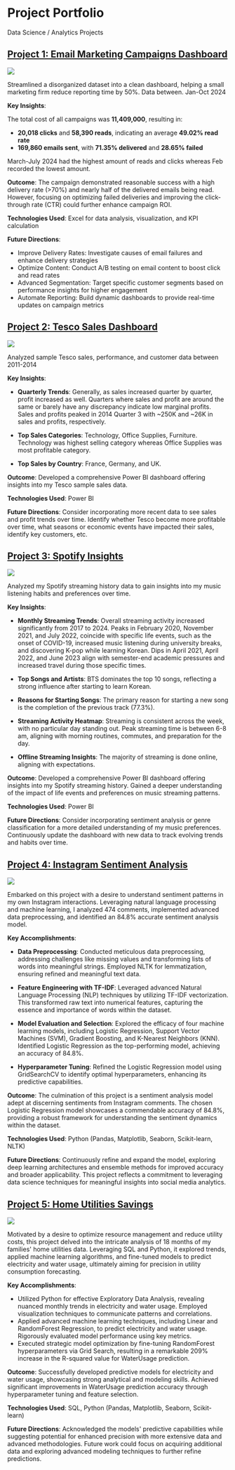 # Project Portfolio
Data Science / Analytics Projects

## [Project 1: Email Marketing Campaigns Dashboard](https://github.com/KrishKabi/KrishKabi.github.io/tree/main/Email_Marketing_Campaign_Dashboard)

![](/Email_Marketing_Campaign_Dashboard/email_marketing_dashboard.png)

Streamlined a disorganized dataset into a clean dashboard, helping a small marketing firm reduce reporting time by 50%. Data between. Jan-Oct 2024

**Key Insights**:

The total cost of all campaigns was **11,409,000**, resulting in:
* **20,018 clicks** and **58,390 reads**, indicating an average **49.02% read rate**
* **169,860 emails sent**, with **71.35% delivered** and **28.65% failed**

March-July 2024 had the highest amount of reads and clicks whereas Feb recorded the lowest amount.

**Outcome**:
The campaign demonstrated reasonable success with a high delivery rate (>70%) and nearly half of the delivered emails being read. However, focusing on optimizing failed deliveries and improving the click-through rate (CTR) could further enhance campaign ROI.

**Technologies Used**: 
Excel for data analysis, visualization, and KPI calculation

**Future Directions**:
* Improve Delivery Rates: Investigate causes of email failures and enhance delivery strategies
* Optimize Content: Conduct A/B testing on email content to boost click and read rates
* Advanced Segmentation: Target specific customer segments based on performance insights for higher engagement
* Automate Reporting: Build dynamic dashboards to provide real-time updates on campaign metrics

## [Project 2: Tesco Sales Dashboard](https://github.com/KrishKabi/KrishKabi.github.io/tree/main/Tesco_Sales_Dashboard_Power_BI)

![](/Tesco_Sales_Dashboard_Power_BI/tesco.jpg)

Analyzed sample Tesco sales, performance, and customer data between 2011-2014

**Key Insights**:

* **Quarterly Trends**: Generally, as sales increased quarter by quarter, profit increased as well. Quarters where sales and profit are around the same or barely have any discrepancy indicate low marginal profits. Sales and profits peaked in 2014 Quarter 3 with ~250K and ~26K in sales and profits, respectively.

* **Top Sales Categories**: Technology, Office Supplies, Furniture. Technology was highest selling category whereas Office Supplies was most profitable category.

* **Top Sales by Country**: France, Germany, and UK.

**Outcome**:
Developed a comprehensive Power BI dashboard offering insights into my Tesco sample sales data.

**Technologies Used**: 
Power BI

**Future Directions**:
Consider incorporating more recent data to see sales and profit trends over time. Identify whether Tesco become more profitable over time, what seasons or economic events have impacted their sales, identify key customers, etc.

## [Project 3: Spotify Insights](https://github.com/KrishKabi/KrishKabi.github.io/tree/main/Spotify_Insights)

![](/Spotify_Insights/Spotify%20Picture.png)

Analyzed my Spotify streaming history data to gain insights into my music listening habits and preferences over time.

**Key Insights**:

* **Monthly Streaming Trends**: Overall streaming activity increased significantly from 2017 to 2024. Peaks in February 2020, November 2021, and July 2022, coincide with specific life events, such as the onset of COVID-19, increased music listening during university breaks, and discovering K-pop while learning Korean. Dips in April 2021, April 2022, and June 2023 align with semester-end academic pressures and increased travel during those specific times.

* **Top Songs and Artists**: BTS dominates the top 10 songs, reflecting a strong influence after starting to learn Korean.

* **Reasons for Starting Songs**: The primary reason for starting a new song is the completion of the previous track (77.3%).

* **Streaming Activity Heatmap**: Streaming is consistent across the week, with no particular day standing out. Peak streaming time is between 6-8 am, aligning with morning routines, commutes, and preparation for the day.

* **Offline Streaming Insights**: The majority of streaming is done online, aligning with expectations.

**Outcome**:
Developed a comprehensive Power BI dashboard offering insights into my Spotify streaming history. Gained a deeper understanding of the impact of life events and preferences on music streaming patterns.

**Technologies Used**: 
Power BI

**Future Directions**:
Consider incorporating sentiment analysis or genre classification for a more detailed understanding of my music preferences. Continuously update the dashboard with new data to track evolving trends and habits over time.

## [Project 4: Instagram Sentiment Analysis](https://github.com/KrishKabi/KrishKabi.github.io/tree/main/Instagram%20Sentiment%20Analysis)

![](/Instagram%20Sentiment%20Analysis/Sentiment_Analysis_Photo.png)

Embarked on this project with a desire to understand sentiment patterns in my own Instagram interactions. Leveraging natural language processing and machine learning, I analyzed 474 comments, implemented advanced data preprocessing, and identified an 84.8% accurate sentiment analysis model.

**Key Accomplishments**:

* **Data Preprocessing**: Conducted meticulous data preprocessing, addressing challenges like missing values and transforming lists of words into meaningful strings. Employed NLTK for lemmatization, ensuring refined and meaningful text data.

* **Feature Engineering with TF-IDF**: Leveraged advanced Natural Language Processing (NLP) techniques by utilizing TF-IDF vectorization. This transformed raw text into numerical features, capturing the essence and importance of words within the dataset.

* **Model Evaluation and Selection**: Explored the efficacy of four machine learning models, including Logistic Regression, Support Vector Machines (SVM), Gradient Boosting, and K-Nearest Neighbors (KNN). Identified Logistic Regression as the top-performing model, achieving an accuracy of 84.8%.

* **Hyperparameter Tuning**: Refined the Logistic Regression model using GridSearchCV to identify optimal hyperparameters, enhancing its predictive capabilities.

**Outcome**:
The culmination of this project is a sentiment analysis model adept at discerning sentiments from Instagram comments. The chosen Logistic Regression model showcases a commendable accuracy of 84.8%, providing a robust framework for understanding the sentiment dynamics within the dataset.

**Technologies Used**: 
Python (Pandas, Matplotlib, Seaborn, Scikit-learn, NLTK)

**Future Directions**:
Continuously refine and expand the model, exploring deep learning architectures and ensemble methods for improved accuracy and broader applicability. This project reflects a commitment to leveraging data science techniques for meaningful insights into social media analytics.

## [Project 5: Home Utilities Savings](https://github.com/KrishKabi/KrishKabi.github.io/tree/main/Home_Utilities_Savings)

![](/Home_Utilities_Savings/Correlation%20Heatmap.png)

Motivated by a desire to optimize resource management and reduce utility costs, this project delved into the intricate analysis of 18 months of my families' home utilities data. Leveraging SQL and Python, it explored trends, applied machine learning algorithms, and fine-tuned models to predict electricity and water usage, ultimately aiming for precision in utility consumption forecasting.

**Key Accomplishments**:

* Utilized Python for effective Exploratory Data Analysis, revealing nuanced monthly trends in electricity and water usage. Employed visualization techniques to communicate patterns and correlations.
* Applied advanced machine learning techniques, including Linear and RandomForest Regression, to predict electricity and water usage. Rigorously evaluated model performance using key metrics.
* Executed strategic model optimization by fine-tuning RandomForest hyperparameters via Grid Search, resulting in a remarkable 209% increase in the R-squared value for WaterUsage prediction.

**Outcome**:
Successfully developed predictive models for electricity and water usage, showcasing strong analytical and modeling skills. Achieved significant improvements in WaterUsage prediction accuracy through hyperparameter tuning and feature selection.

**Technologies Used**:
SQL, Python (Pandas, Matplotlib, Seaborn, Scikit-learn)

**Future Directions**:
Acknowledged the models' predictive capabilities while suggesting potential for enhanced precision with more extensive data and advanced methodologies. Future work could focus on acquiring additional data and exploring advanced modeling techniques to further refine predictions.
